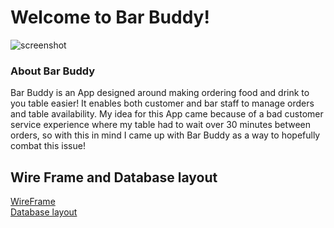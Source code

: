 <h1> Welcome to Bar Buddy! </h1>
<img src="https://i.postimg.cc/Hs5QRz3B/Bar-Buddy-screenshot.png" alt="screenshot" />

<h3>About Bar Buddy</h3>

<p>Bar Buddy is an App designed around making ordering food and drink to you table easier! It enables both customer and bar staff to manage orders and table availability. My idea for this App came because of a bad customer service experience where my table had to wait over 30  minutes between orders, so with this in mind I came up with Bar Buddy as a way to hopefully combat this issue!</p>

<h2>Wire Frame and Database layout</h2>


[WireFrame](https://wireframepro.mockflow.com/view/M1e8866a9b9fc9f1171b8d25461475ca21623246297870) <br>
[Database layout](https://lucid.app/lucidchart/invitations/accept/inv_c26738fd-0415-48c6-9c34-6be0257b4991?viewport_loc=173%2C-47%2C1545%2C759%2C0_0)


